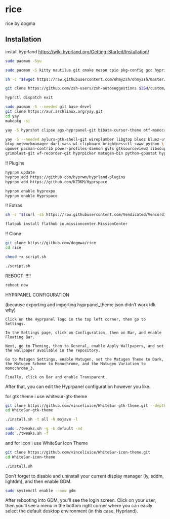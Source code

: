# rice
rice by dogma

## Installation

install hyprland https://wiki.hyprland.org/Getting-Started/Installation/


```bash
sudo pacman -Syu
```

```bash
sudo pacman -S kitty nautilus git cmake meson cpio pkg-config gcc hypridle hyprlock fuzzel keepassxc flatpak discord zsh fastfetch firefox gdm --needed
```

```bash
sh -c "$(wget https://raw.githubusercontent.com/ohmyzsh/ohmyzsh/master/tools/install.sh -O -)"
```

```bash
git clone https://github.com/zsh-users/zsh-autosuggestions $ZSH/custom/plugins/zsh-autosuggestions
```

```bash
hyprctl dispatch exit
```

```bash
sudo pacman -S --needed git base-devel
git clone https://aur.archlinux.org/yay.git
cd yay
makepkg -si
```

```bash
yay -S hyprshot clipse ags-hyprpanel-git bibata-cursor-theme otf-monocraft --needed
```

```bash
yay -S --needed aylurs-gtk-shell-git wireplumber libgtop bluez bluez-utils \
btop networkmanager dart-sass wl-clipboard brightnessctl swww python \
upower pacman-contrib power-profiles-daemon gvfs gtksourceview3 libsoup3 \
grimblast-git wf-recorder-git hyprpicker matugen-bin python-gpustat hyprsunset-git
```

!! Plugins

```bash
hyprpm update
hyprpm add https://github.com/hyprwm/hyprland-plugins
hyprpm add https://github.com/KZDKM/Hyprspace
```

```bash
hyprpm enable hyprexpo
hyprpm enable Hyprspace
```


!! Extras

```bash
sh -c "$(curl -sS https://raw.githubusercontent.com/Vendicated/VencordInstaller/main/install.sh)"
```
```bash
flatpak install flathub io.missioncenter.MissionCenter
```

!! Clone

```bash
git clone https://github.com/dogmwa/rice
cd rice
```
```bash
chmod +x script.sh
```
```bash
./script.sh
```

REBOOT !!!!!

```bash
reboot now
```


HYPRPANEL CONFIGURATION

(because exporting and importing hyprpanel_theme.json didn’t work idk why)

    Click on the Hyprpanel logo in the top left corner, then go to Settings.

    In the Settings page, click on Configuration, then on Bar, and enable Floating Bar.

    Next, go to Theming, then to General, enable Apply Wallpapers, and set the wallpaper available in the repository.

    Go to Matugen Settings, enable Matugen, set the Matugen Theme to Dark, the Matugen Scheme to Monochrome, and the Matugen Variation to monochrome_3.

    Finally, click on Bar and enable Transparent.

After that, you can edit the Hyprpanel configuration however you like.


for gtk theme i use whitesur-gtk-theme

```bash
git clone https://github.com/vinceliuice/WhiteSur-gtk-theme.git --depth=1
cd WhiteSur-gtk-theme
```

```bash
./install.sh -t all -N mojave -l
```

```bash
sudo ./tweaks.sh -g -b default -nd
sudo ./tweaks.sh -f
```

and for icon i use WhiteSur Icon Theme

```bash
git clone https://github.com/vinceliuice/WhiteSur-icon-theme.git
cd WhiteSur-icon-theme
```

```bash
./install.sh
```

Don’t forget to disable and uninstall your current display manager (ly, sddm, lightdm), and then enable GDM.

```bash
sudo systemctl enable --now gdm
```

After rebooting into GDM, you’ll see the login screen.
Click on your user, then you’ll see a menu in the bottom right corner where you can easily select the default desktop environment (in this case, Hyprland).
